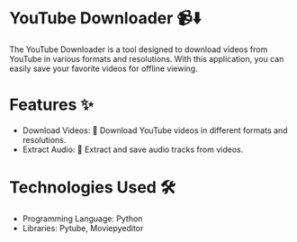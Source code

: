 # YouTube Downloader 📹⬇️
The YouTube Downloader is a tool designed to download videos from YouTube in various formats and resolutions. With this application, you can easily save your favorite videos for offline viewing.

# Features ✨
 - Download Videos: 🎥 Download YouTube videos in different formats and resolutions.
 - Extract Audio: 🎵 Extract and save audio tracks from videos.

# Technologies Used 🛠️
 - Programming Language: Python
 - Libraries: Pytube, Moviepyeditor
